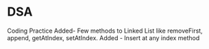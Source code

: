 # DSA
Coding Practice
Added- Few methods to Linked List like removeFirst, append, getAtIndex, setAtIndex.
Added - Insert at any index method
